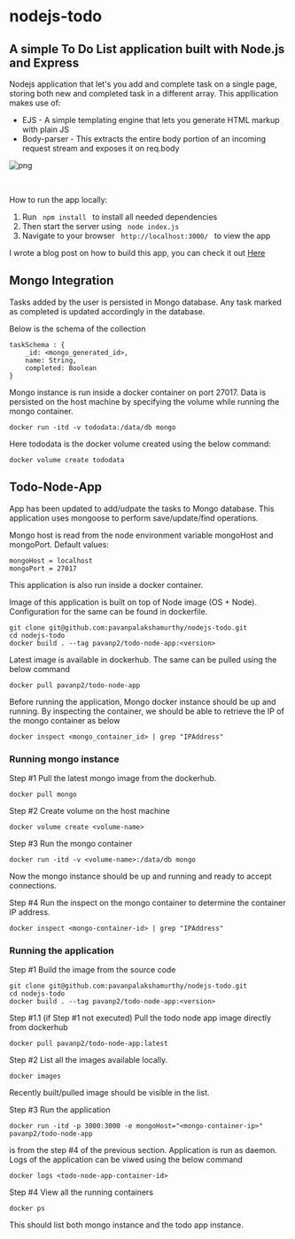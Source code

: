 # nodejs-todo

<h2> A simple To Do List application built with Node.js and Express</h2>

<p> Nodejs application that let's you add and complete task on a single page, storing both new and completed task in a different array. This appllication makes use of: </p>

<ul>
<li> EJS - A simple templating engine that lets you generate HTML markup with plain JS </li>

<li> Body-parser - This extracts the entire body portion of an incoming request stream and exposes it on req.body </li>
</ul>

![png](https://github.com/missating/nodejs-todo/blob/master/todo.png?raw=true 'web todo')

<br>

<p> How to run the app locally: </p>

<ol>
<li> Run <code> npm install </code> to install all needed dependencies </li>

<li> Then start the server using <code> node index.js </code> </li>

<li> Navigate to your browser <code> http://localhost:3000/ </code> to view the app </li>
</ol>

<p> I wrote a blog post on how to build this app, you can check it out <a href="https://medium.com/@atingenkay/creating-a-todo-app-with-node-js-express-8fa51f39b16f" target="_blank">Here</a>

## Mongo Integration
Tasks added by the user is persisted in Mongo database. Any task marked as completed is updated accordingly in the database.

Below is the schema of the collection
```
taskSchema : {
    _id: <mongo_generated_id>,
    name: String,
    completed: Boolean
}
```

Mongo instance is run inside a docker container on port 27017. Data is persisted on the host machine
by specifying the volume while running the mongo container.

```
docker run -itd -v tododata:/data/db mongo
```

Here tododata is the docker volume created using the below command:
```
docker volume create tododata
```

## Todo-Node-App
App has been updated to add/udpate the tasks to Mongo database. This application uses mongoose to perform save/update/find operations.

Mongo host is read from the node environment variable mongoHost and mongoPort.
Default values:
```
mongoHost = localhost
mongoPort = 27017
```

This application is also run inside a docker container.

Image of this application is built on top of Node image (OS + Node). Configuration for the same can be found in dockerfile.

```
git clone git@github.com:pavanpalakshamurthy/nodejs-todo.git
cd nodejs-todo
docker build . --tag pavanp2/todo-node-app:<version>
```

Latest image is available in dockerhub. The same can be pulled using the below command
```
docker pull pavanp2/todo-node-app
```

Before running the application, Mongo docker instance should be up and running. By inspecting
the container, we should be able to retrieve the IP of the mongo container as below
```
docker inspect <mongo_container_id> | grep "IPAddress"
```

### Running mongo instance
Step #1
Pull the latest mongo image from the dockerhub.
```
docker pull mongo
```

Step #2
Create volume on the host machine
```
docker volume create <volume-name>
```

Step #3
Run the mongo container
```
docker run -itd -v <volume-name>:/data/db mongo
```
Now the mongo instance should be up and running and ready to accept connections.

Step #4
Run the inspect on the mongo container to determine the container IP address.
```
docker inspect <mongo-container-id> | grep "IPAddress"
```

### Running the application
Step #1
Build the image from the source code
```
git clone git@github.com:pavanpalakshamurthy/nodejs-todo.git
cd nodejs-todo
docker build . --tag pavanp2/todo-node-app:<version>
```

Step #1.1 (if Step #1 not executed)
Pull the todo node app image directly from dockerhub
```
docker pull pavanp2/todo-node-app:latest
```

Step #2
List all the images available locally. 
```
docker images
```
Recently built/pulled image should be visible in the list.

Step #3
Run the application
```
docker run -itd -p 3000:3000 -e mongoHost="<mongo-container-ip>" pavanp2/todo-node-app
```
<mongo-container-ip> is from the step #4 of the previous section. Application is run as daemon.
Logs of the application can be viwed using the below command
```
docker logs <todo-node-app-container-id>
```

Step #4
View all the running containers
```
docker ps
```
This should list both mongo instance and the todo app instance.



